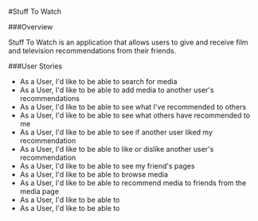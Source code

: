 #Stuff To Watch

###Overview

Stuff To Watch is an application that allows users to give and receive film and television recommendations from their friends.

###User Stories

* As a User, I'd like to be able to search for media
* As a User, I'd like to be able to add media to another user's recommendations
* As a User, I'd like to be able to see what I've recommended to others
* As a User, I'd like to be able to see what others have recommended to me
* As a User, I'd like to be able to see if another user liked my recommendation
* As a User, I'd like to be able to like or dislike another user's recommendation
* As a User, I'd like to be able to see my friend's pages
* As a User, I'd like to be able to browse media
* As a User, I'd like to be able to recommend media to friends from the media page
* As a User, I'd like to be able to 
* As a User, I'd like to be able to 
